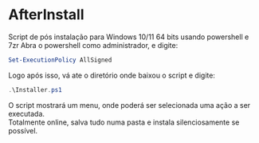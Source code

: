 # AfterInstall

Script de pós instalação para Windows 10/11 64 bits usando powershell e 7zr
Abra o powershell como administrador, e digite:

```powershell
Set-ExecutionPolicy AllSigned
``` 
Logo após isso, vá ate o diretório onde baixou o script e digite:

```powershell
.\Installer.ps1
```
O script mostrará um menu, onde poderá ser selecionada uma ação a ser executada.<br>
Totalmente online, salva tudo numa pasta e instala silenciosamente se possível.




 
